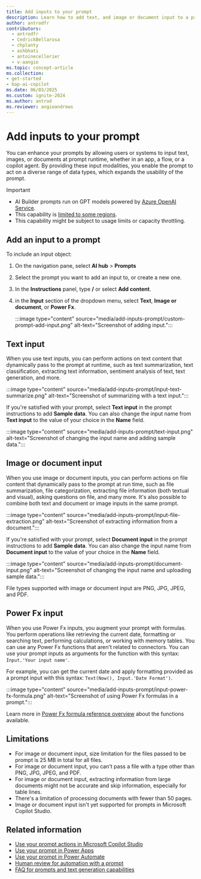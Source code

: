 ```yaml
---
title: Add inputs to your prompt
description: Learn how to add text, and image or document input to a prompt.
author: antrodfr
contributors:
  - antrodfr
  - CedrickBellarosa
  - chplanty
  - ashbhati
  - antoinecellerier
  - v-aangie
ms.topic: concept-article
ms.collection: 
- get-started
- bap-ai-copilot
ms.date: 06/03/2025
ms.custom: ignite-2024
ms.author: antrod
ms.reviewer: angieandrews
---
```


# Add inputs to your prompt

You can enhance your prompts by allowing users or systems to input text, images, or documents at prompt runtime, whether in an app, a flow, or a copilot agent. By providing these input modalities, you enable the prompt to act on a diverse range of data types, which expands the usability of the prompt.

> [!IMPORTANT]
> - AI Builder prompts run on GPT models powered by [Azure OpenAI Service](/azure/ai-services/openai/whats-new).
> - This capability is [limited to some regions](availability-region.md#prompts).
> - This capability might be subject to usage limits or capacity throttling.

## Add an input to a prompt

To include an input object:

1. On the navigation pane, select **AI hub** > **Prompts**
1. Select the prompt you want to add an input to, or create a new one.
1. In the **Instructions** panel, type **/** or select **Add content**.
1. in the **Input** section of the dropdown menu, select **Text**, **Image or document**, or **Power Fx**.

    :::image type="content" source="media/add-inputs-prompt/custom-prompt-add-input.png" alt-text="Screenshot of adding input.":::

## Text input

When you use text inputs, you can perform actions on text content that dynamically pass to the prompt at runtime, such as text summarization, text classification, extracting text information, sentiment analysis of text, text generation, and more.

:::image type="content" source="media/add-inputs-prompt/input-text-summarize.png" alt-text="Screenshot of summarizing with a text input.":::

If you're satisfied with your prompt, select **Text input** in the prompt instructions to add **Sample data**. You can also change the input name from **Text input** to the value of your choice in the **Name** field.

:::image type="content" source="media/add-inputs-prompt/text-input.png" alt-text="Screenshot of changing the input name and adding sample data.":::

## Image or document input

When you use image or document inputs, you can perform actions on file content that dynamically pass to the prompt at run time, such as file summarization, file categorization, extracting file information (both textual and visual), asking questions on file, and many more. It's also possible to combine both text and document or image inputs in the same prompt.

:::image type="content" source="media/add-inputs-prompt/input-file-extraction.png" alt-text="Screenshot of extracting information from a document.":::

If you're satisfied with your prompt, select **Document input** in the prompt instructions to add **Sample data**. You can also change the input name from **Document input** to the value of your choice in the **Name** field.

:::image type="content" source="media/add-inputs-prompt/document-input.png" alt-text="Screenshot of changing the input name and uploading sample data.":::

File types supported with image or document input are PNG, JPG, JPEG, and PDF.

## Power Fx input

When you use Power Fx inputs, you augment your prompt with formulas. You perform operations like retrieving the current date, formatting or searching text, performing calculations, or working with memory tables. You can use any Power Fx functions that aren't related to connectors. You can use your prompt inputs as arguments for the function with this syntax: `Input.'Your input name'`.

For example, you can get the current date and apply formatting provided as a prompt input with this syntax: `Text(Now(), Input.'Date Format')`.

:::image type="content" source="media/add-inputs-prompt/input-power-fx-formula.png" alt-text="Screenshot of using Power Fx formulas in a prompt.":::

Learn more in [Power Fx formula reference overview](/power-platform/power-fx/formula-reference-overview) about the functions available.

## Limitations

- For image or document input, size limitation for the files passed to be prompt is 25 MB in total for all files.
- For image or document input, you can't pass a file with a type other than PNG, JPG, JPEG, and PDF.
- For image or document input, extracting information from large documents might not be accurate and skip information, especially for table lines.
- There's a limitation of processing documents with fewer than 50 pages.
- Image or document input isn't yet supported for prompts in Microsoft Copilot Studio.

## Related information

- [Use your prompt actions in Microsoft Copilot Studio](use-a-custom-prompt-in-mcs.md)
- [Use your prompt in Power Apps](use-a-custom-prompt-in-app.md)
- [Use your prompt in Power Automate](use-a-custom-prompt-in-flow.md)
- [Human review for automation with a prompt](azure-openai-human-review.md)
- [FAQ for prompts and text generation capabilities](faqs-text-generation.md)
